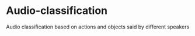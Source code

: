 # Audio-classification
Audio classification based on actions and objects said by different speakers
